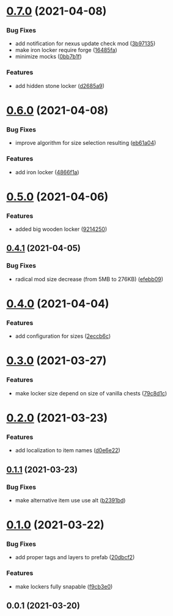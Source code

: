 # [0.7.0](https://github.com/Igmat/ChestReloadedPlugin/compare/v0.6.0...v0.7.0) (2021-04-08)


### Bug Fixes

* add notification for nexus update check mod ([3b97135](https://github.com/Igmat/ChestReloadedPlugin/commit/3b971354a4237e6da97fbeebced41ed19e4b5f65))
* make iron locker require forge ([16485fa](https://github.com/Igmat/ChestReloadedPlugin/commit/16485fa0ad4d24aad5965ddfc386075b861f18e6))
* minimize mocks ([0bb7b1f](https://github.com/Igmat/ChestReloadedPlugin/commit/0bb7b1ff144709376a77ad6edafbc610c0f7c273))


### Features

* add hidden stone locker ([d2685a9](https://github.com/Igmat/ChestReloadedPlugin/commit/d2685a93ead6d7d6adf2b07103bf0746c75e887f))



# [0.6.0](https://github.com/Igmat/ChestReloadedPlugin/compare/v0.5.0...v0.6.0) (2021-04-08)


### Bug Fixes

* improve algorithm for size selection resulting ([eb61a04](https://github.com/Igmat/ChestReloadedPlugin/commit/eb61a04279e2771011fbd57bf6ab5daa5f474fae))


### Features

* add iron locker ([4866f1a](https://github.com/Igmat/ChestReloadedPlugin/commit/4866f1a99e68e459b68f13c41affe370c954507b))



# [0.5.0](https://github.com/Igmat/ChestReloadedPlugin/compare/v0.4.1...v0.5.0) (2021-04-06)


### Features

* added big wooden locker ([9214250](https://github.com/Igmat/ChestReloadedPlugin/commit/9214250bacab6e8a87f3cb8a3d1e0181b796d1a4))



## [0.4.1](https://github.com/Igmat/ChestReloadedPlugin/compare/v0.4.0...v0.4.1) (2021-04-05)


### Bug Fixes

* radical mod size decrease (from 5MB to 276KB) ([efebb09](https://github.com/Igmat/ChestReloadedPlugin/commit/efebb09ee6ecfc9a87ba4f7bb5ccbb546faeadb4))



# [0.4.0](https://github.com/Igmat/ChestReloadedPlugin/compare/v0.3.0...v0.4.0) (2021-04-04)


### Features

* add configuration for sizes ([2eccb6c](https://github.com/Igmat/ChestReloadedPlugin/commit/2eccb6cbd8396652733ca8039441f9faac718f73))



# [0.3.0](https://github.com/Igmat/ChestReloadedPlugin/compare/v0.2.0...v0.3.0) (2021-03-27)


### Features

* make locker size depend on size of vanilla chests ([79c8d1c](https://github.com/Igmat/ChestReloadedPlugin/commit/79c8d1cf671ad4fa58442fd39668fa345707f02d))



# [0.2.0](https://github.com/Igmat/ChestReloadedPlugin/compare/v0.1.1...v0.2.0) (2021-03-23)


### Features

* add localization to item names ([d0e6e22](https://github.com/Igmat/ChestReloadedPlugin/commit/d0e6e227f9a00fbbf389c721b9a587a90a90d440))



## [0.1.1](https://github.com/Igmat/ChestReloadedPlugin/compare/v0.1.0...v0.1.1) (2021-03-23)


### Bug Fixes

* make alternative item use use alt ([b2391bd](https://github.com/Igmat/ChestReloadedPlugin/commit/b2391bd226456ee3ddbf6d58fd17ed57fef7c5d4))



# [0.1.0](https://github.com/Igmat/ChestReloadedPlugin/compare/v0.0.1...v0.1.0) (2021-03-22)


### Bug Fixes

* add proper tags and layers to prefab ([20dbcf2](https://github.com/Igmat/ChestReloadedPlugin/commit/20dbcf2da96e79cecea5aa459ac2e6eee33612d7))


### Features

* make lockers fully snapable ([f9cb3e0](https://github.com/Igmat/ChestReloadedPlugin/commit/f9cb3e02777beb25357b048590622fe6717da0d5))



## 0.0.1 (2021-03-20)



